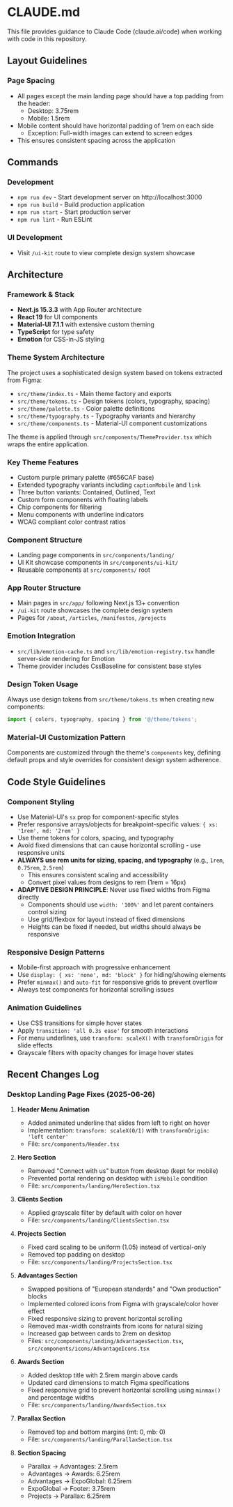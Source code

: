 # CLAUDE.md

This file provides guidance to Claude Code (claude.ai/code) when working with code in this repository.

## Layout Guidelines

### Page Spacing
- All pages except the main landing page should have a top padding from the header:
  - Desktop: 3.75rem
  - Mobile: 1.5rem
- Mobile content should have horizontal padding of 1rem on each side
  - Exception: Full-width images can extend to screen edges
- This ensures consistent spacing across the application

## Commands

### Development
- `npm run dev` - Start development server on http://localhost:3000
- `npm run build` - Build production application
- `npm run start` - Start production server
- `npm run lint` - Run ESLint

### UI Development
- Visit `/ui-kit` route to view complete design system showcase

## Architecture

### Framework & Stack
- **Next.js 15.3.3** with App Router architecture
- **React 19** for UI components
- **Material-UI 7.1.1** with extensive custom theming
- **TypeScript** for type safety
- **Emotion** for CSS-in-JS styling

### Theme System Architecture
The project uses a sophisticated design system based on tokens extracted from Figma:

- `src/theme/index.ts` - Main theme factory and exports
- `src/theme/tokens.ts` - Design tokens (colors, typography, spacing)
- `src/theme/palette.ts` - Color palette definitions
- `src/theme/typography.ts` - Typography variants and hierarchy
- `src/theme/components.ts` - Material-UI component customizations

The theme is applied through `src/components/ThemeProvider.tsx` which wraps the entire application.

### Key Theme Features
- Custom purple primary palette (#656CAF base)
- Extended typography variants including `captionMobile` and `link`
- Three button variants: Contained, Outlined, Text
- Custom form components with floating labels
- Chip components for filtering
- Menu components with underline indicators
- WCAG compliant color contrast ratios

### Component Structure
- Landing page components in `src/components/landing/`
- UI Kit showcase components in `src/components/ui-kit/`
- Reusable components at `src/components/` root

### App Router Structure
- Main pages in `src/app/` following Next.js 13+ convention
- `/ui-kit` route showcases the complete design system
- Pages for `/about`, `/articles`, `/manifestos`, `/projects`

### Emotion Integration
- `src/lib/emotion-cache.ts` and `src/lib/emotion-registry.tsx` handle server-side rendering for Emotion
- Theme provider includes CssBaseline for consistent base styles

### Design Token Usage
Always use design tokens from `src/theme/tokens.ts` when creating new components:
```typescript
import { colors, typography, spacing } from '@/theme/tokens';
```

### Material-UI Customization Pattern
Components are customized through the theme's `components` key, defining default props and style overrides for consistent design system adherence.

## Code Style Guidelines

### Component Styling
- Use Material-UI's `sx` prop for component-specific styles
- Prefer responsive arrays/objects for breakpoint-specific values: `{ xs: '1rem', md: '2rem' }`
- Use theme tokens for colors, spacing, and typography
- Avoid fixed dimensions that can cause horizontal scrolling - use responsive units
- **ALWAYS use rem units for sizing, spacing, and typography** (e.g., `1rem`, `0.75rem`, `2.5rem`)
  - This ensures consistent scaling and accessibility
  - Convert pixel values from designs to rem (1rem = 16px)
- **ADAPTIVE DESIGN PRINCIPLE**: Never use fixed widths from Figma directly
  - Components should use `width: '100%'` and let parent containers control sizing
  - Use grid/flexbox for layout instead of fixed dimensions
  - Heights can be fixed if needed, but widths should always be responsive

### Responsive Design Patterns
- Mobile-first approach with progressive enhancement
- Use `display: { xs: 'none', md: 'block' }` for hiding/showing elements
- Prefer `minmax()` and `auto-fit` for responsive grids to prevent overflow
- Always test components for horizontal scrolling issues

### Animation Guidelines
- Use CSS transitions for simple hover states
- Apply `transition: 'all 0.3s ease'` for smooth interactions
- For menu underlines, use `transform: scaleX()` with `transformOrigin` for slide effects
- Grayscale filters with opacity changes for image hover states

## Recent Changes Log

### Desktop Landing Page Fixes (2025-06-26)

1. **Header Menu Animation**
   - Added animated underline that slides from left to right on hover
   - Implementation: `transform: scaleX(0/1)` with `transformOrigin: 'left center'`
   - File: `src/components/Header.tsx`

2. **Hero Section**
   - Removed "Connect with us" button from desktop (kept for mobile)
   - Prevented portal rendering on desktop with `isMobile` condition
   - File: `src/components/landing/HeroSection.tsx`

3. **Clients Section**
   - Applied grayscale filter by default with color on hover
   - File: `src/components/landing/ClientsSection.tsx`

4. **Projects Section**
   - Fixed card scaling to be uniform (1.05) instead of vertical-only
   - Removed top padding on desktop
   - File: `src/components/landing/ProjectsSection.tsx`

5. **Advantages Section**
   - Swapped positions of "European standards" and "Own production" blocks
   - Implemented colored icons from Figma with grayscale/color hover effect
   - Fixed responsive sizing to prevent horizontal scrolling
   - Removed max-width constraints from icons for natural sizing
   - Increased gap between cards to 2rem on desktop
   - Files: `src/components/landing/AdvantagesSection.tsx`, `src/components/icons/AdvantageIcons.tsx`

6. **Awards Section**
   - Added desktop title with 2.5rem margin above cards
   - Updated card dimensions to match Figma specifications
   - Fixed responsive grid to prevent horizontal scrolling using `minmax()` and percentage widths
   - File: `src/components/landing/AwardsSection.tsx`

7. **Parallax Section**
   - Removed top and bottom margins (mt: 0, mb: 0)
   - File: `src/components/landing/ParallaxSection.tsx`

8. **Section Spacing**
   - Parallax → Advantages: 2.5rem
   - Advantages → Awards: 6.25rem
   - Advantages → ExpoGlobal: 6.25rem
   - ExpoGlobal → Footer: 3.75rem
   - Projects → Parallax: 6.25rem